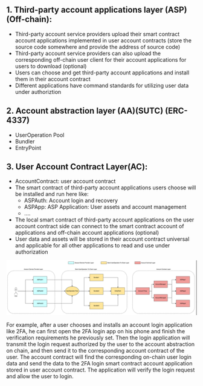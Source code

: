 ## 1. Third-party account applications layer (ASP) (Off-chain):

- Third-party account service providers upload their smart contract account applications implemented in user account contracts (store the source code somewhere and provide the address of source code)
- Third-party account service providers can also upload the corresponding off-chain user client for their account applications for users to download (optional)
- Users can choose and get third-party account applications and install them in their account contract
- Different applications have command standards for utilizing user data under authoriztion

## 2. Account abstraction layer (AA)(SUTC) (ERC-4337)

- UserOperation Pool
- Bundler
- EntryPoint

## 3. User Account Contract Layer(AC):

- AccountContract: user account contract
- The smart contract of third-party account applications users choose will be installed and run here like:
    - ASPAuth: Account login and recovery
    - ASPApp: ASP Application: User assets and account management
    - ....
- The local smart contract of third-party account applications on the user account contract side can connect to the smart contract account of applications and off-chain account applications (optional)
- User data and assets will be stored in their account contract universal and applicable for all other applications to read and use under authorization

![image-20230421144642176](../images/image-20230421144642176.png)

For example, after a user chooses and installs an account login application like 2FA, he can first open the 2FA login app on his phone and finish the verification requirements he previously set. Then the login application will transmit the login request authorized by the user to the account abstraction on chain, and then send it to the corresponding account contract of the user. The account contract will find the corresponding on-chain user login data and send the data to the 2FA login smart contract account application stored in user account contract. The application will verify the login request and allow the user to login.  
